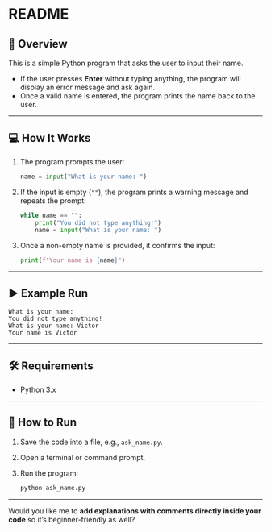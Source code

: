 # README

## 📌 Overview

This is a simple Python program that asks the user to input their name.

* If the user presses **Enter** without typing anything, the program will display an error message and ask again.
* Once a valid name is entered, the program prints the name back to the user.

---

## 💻 How It Works

1. The program prompts the user:

   ```python
   name = input("What is your name: ")
   ```
2. If the input is empty (`""`), the program prints a warning message and repeats the prompt:

   ```python
   while name == "":
       print("You did not type anything!")
       name = input("What is your name: ")
   ```
3. Once a non-empty name is provided, it confirms the input:

   ```python
   print(f"Your name is {name}")
   ```

---

## ▶️ Example Run

```
What is your name: 
You did not type anything!
What is your name: Victor
Your name is Victor
```

---

## 🛠️ Requirements

* Python 3.x

---

## 🚀 How to Run

1. Save the code into a file, e.g., `ask_name.py`.
2. Open a terminal or command prompt.
3. Run the program:

   ```bash
   python ask_name.py
   ```

---

Would you like me to **add explanations with comments directly inside your code** so it’s beginner-friendly as well?
